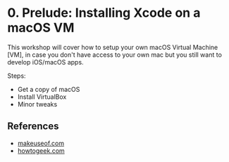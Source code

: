 # **0. Prelude: Installing Xcode on a macOS VM**

This workshop will cover how to setup your own macOS Virtual Machine [VM], in case you don't have access to your own mac but you still want to develop iOS/macOS apps.

Steps:

- Get a copy of macOS
- Install VirtualBox
- Minor tweaks

## References

- [makeuseof.com](https://www.makeuseof.com/tag/macos-windows-10-virtual-machine/)
- [howtogeek.com](https://www.howtogeek.com/289594/how-to-install-macos-sierra-in-virtualbox-on-windows-10/)